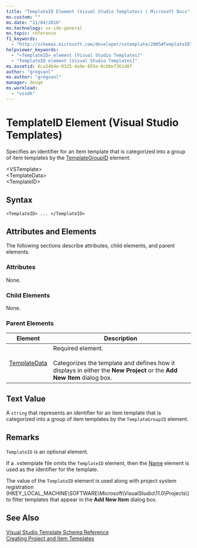 ```yaml
---
title: "TemplateID Element (Visual Studio Templates) | Microsoft Docs"
ms.custom: ""
ms.date: "11/04/2016"
ms.technology: vs-ide-general
ms.topic: reference
f1_keywords: 
  - "http://schemas.microsoft.com/developer/vstemplate/2005#TemplateID"
helpviewer_keywords: 
  - "<TemplateID> element [Visual Studio Templates]"
  - "TemplateID element [Visual Studio Templates]"
ms.assetid: 6ca24b4e-0325-4a9e-855e-0cbbe7361d8f
author: "gregvanl"
ms.author: "gregvanl"
manager: douge
ms.workload: 
  - "vssdk"
---
```

# TemplateID Element (Visual Studio Templates)
Specifies an identifier for an item template that is categorized into a group of item templates by the [TemplateGroupID](../extensibility/templategroupid-element-visual-studio-templates.md) element.  
  
 \<VSTemplate>  
 \<TemplateData>  
 \<TemplateID>  
  
## Syntax  
  
```  
<TemplateID> ... </TemplateID>  
```  
  
## Attributes and Elements  
 The following sections describe attributes, child elements, and parent elements.  
  
### Attributes  
 None.  
  
### Child Elements  
 None.  
  
### Parent Elements  
  
|Element|Description|  
|-------------|-----------------|  
|[TemplateData](../extensibility/templatedata-element-visual-studio-templates.md)|Required element.<br /><br /> Categorizes the template and defines how it displays in either the **New Project** or the **Add New Item** dialog box.|  
  
## Text Value  
 A `string` that represents an identifier for an item template that is categorized into a group of item templates by the `TemplateGroupID` element.  
  
## Remarks  
 `TemplateID` is an optional element.  
  
 If a .vstemplate file omits the `TemplateID` element, then the [Name](../extensibility/name-element-visual-studio-templates.md) element is used as the identifier for the template.  
  
 The value of the `TemplateID` element is used along with project system registration (HKEY_LOCAL_MACHINE\SOFTWARE\Microsoft\VisualStudio\11.0\Projects\\) to filter templates that appear in the **Add New Item** dialog box.  
  
## See Also  
 [Visual Studio Template Schema Reference](../extensibility/visual-studio-template-schema-reference.md)   
 [Creating Project and Item Templates](../ide/creating-project-and-item-templates.md)